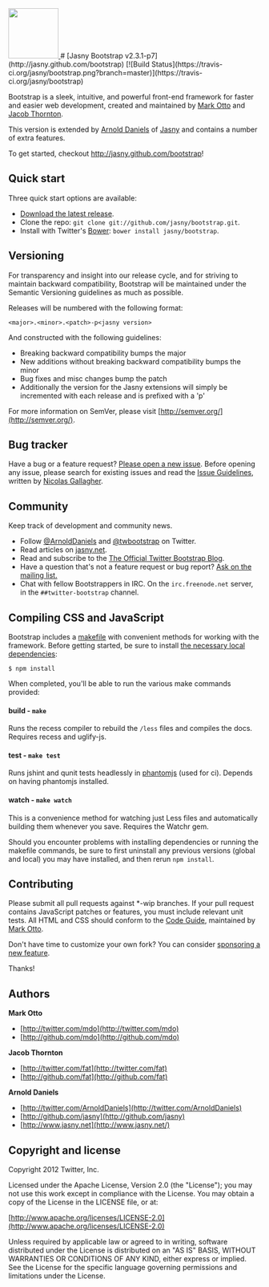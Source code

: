 <a href="http://jasny.github.com/bootstrap">
  <img src="http://jasny.github.com/bootstrap/assets/img/bootstrap-docs-readme.png" width="100px">
</a>
# [Jasny Bootstrap v2.3.1-p7](http://jasny.github.com/bootstrap) [![Build Status](https://travis-ci.org/jasny/bootstrap.png?branch=master)](https://travis-ci.org/jasny/bootstrap)

Bootstrap is a sleek, intuitive, and powerful front-end framework for faster and easier web development, created and maintained by [Mark Otto](http://twitter.com/mdo) and [Jacob Thornton](http://twitter.com/fat).

This version is extended by [Arnold Daniels](http://twitter.com/ArnoldDaniels) of [Jasny](http://www.jasny.net/) and contains a number of extra features.

To get started, checkout http://jasny.github.com/bootstrap!

## Quick start

Three quick start options are available:

* [Download the latest release](https://github.com/jasny/bootstrap/zipball/master).
* Clone the repo: `git clone git://github.com/jasny/bootstrap.git`.
* Install with Twitter's [Bower](http://twitter.github.com/bower): `bower install jasny/bootstrap`.



## Versioning

For transparency and insight into our release cycle, and for striving to maintain backward compatibility, Bootstrap will be maintained under the Semantic Versioning guidelines as much as possible.

Releases will be numbered with the following format:

`<major>.<minor>.<patch>-p<jasny version>`

And constructed with the following guidelines:

* Breaking backward compatibility bumps the major
* New additions without breaking backward compatibility bumps the minor
* Bug fixes and misc changes bump the patch
* Additionally the version for the Jasny extensions will simply be incremented with each release and is prefixed with a 'p'

For more information on SemVer, please visit [http://semver.org/](http://semver.org/).


## Bug tracker

Have a bug or a feature request? [Please open a new issue](https://github.com/jasny/bootstrap/issues). Before opening any issue, please search for existing issues and read the [Issue Guidelines](https://github.com/necolas/issue-guidelines), written by [Nicolas Gallagher](https://github.com/necolas/).



## Community

Keep track of development and community news.

* Follow [@ArnoldDaniels](http://twitter.com/ArnoldDaniels) and [@twbootstrap](http://twitter.com/twbootstrap)  on Twitter.
* Read articles on [jasny.net](http://www,jasny.net).
* Read and subscribe to the [The Official Twitter Bootstrap Blog](http://blog.getbootstrap.com).
* Have a question that's not a feature request or bug report? [Ask on the mailing list.](http://groups.google.com/group/twitter-bootstrap)
* Chat with fellow Bootstrappers in IRC. On the `irc.freenode.net` server, in the `##twitter-bootstrap` channel.



## Compiling CSS and JavaScript

Bootstrap includes a [makefile](Makefile) with convenient methods for working with the framework. Before getting started, be sure to install [the necessary local dependencies](package.json):

```
$ npm install
```

When completed, you'll be able to run the various make commands provided:

#### build - `make`
Runs the recess compiler to rebuild the `/less` files and compiles the docs. Requires recess and uglify-js.

#### test - `make test`
Runs jshint and qunit tests headlessly in [phantomjs](http://code.google.com/p/phantomjs/) (used for ci). Depends on having phantomjs installed.

#### watch - `make watch`
This is a convenience method for watching just Less files and automatically building them whenever you save. Requires the Watchr gem.

Should you encounter problems with installing dependencies or running the makefile commands, be sure to first uninstall any previous versions (global and local) you may have installed, and then rerun `npm install`.



## Contributing

Please submit all pull requests against *-wip branches. If your pull request contains JavaScript patches or features, you must include relevant unit tests. All HTML and CSS should conform to the [Code Guide](http://github.com/mdo/code-guide), maintained by [Mark Otto](http://github.com/mdo).

Don't have time to customize your own fork? You can consider [sponsoring a new feature](https://www.catincan.com/projects/close/jasny-bootstrap).

Thanks!



## Authors

**Mark Otto**

+ [http://twitter.com/mdo](http://twitter.com/mdo)
+ [http://github.com/mdo](http://github.com/mdo)

**Jacob Thornton**

+ [http://twitter.com/fat](http://twitter.com/fat)
+ [http://github.com/fat](http://github.com/fat)

**Arnold Daniels**

+ [http://twitter.com/ArnoldDaniels](http://twitter.com/ArnoldDaniels)
+ [http://github.com/jasny](http://github.com/jasny)
+ [http://www.jasny.net](http://www.jasny.net/)



## Copyright and license

Copyright 2012 Twitter, Inc.

Licensed under the Apache License, Version 2.0 (the "License");
you may not use this work except in compliance with the License.
You may obtain a copy of the License in the LICENSE file, or at:

  [http://www.apache.org/licenses/LICENSE-2.0](http://www.apache.org/licenses/LICENSE-2.0)

Unless required by applicable law or agreed to in writing, software
distributed under the License is distributed on an "AS IS" BASIS,
WITHOUT WARRANTIES OR CONDITIONS OF ANY KIND, either express or implied.
See the License for the specific language governing permissions and
limitations under the License.
